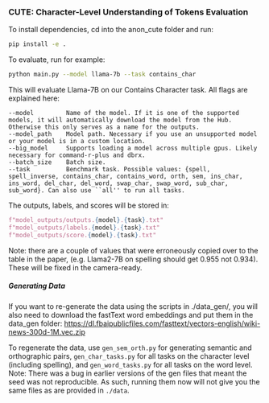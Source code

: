 <!-- README.md -->
### CUTE: Character-Level Understanding of Tokens Evaluation

To install dependencies, cd into the anon_cute folder and run:
```bash
pip install -e .
```

To evaluate, run for example:
```bash
python main.py --model llama-7b --task contains_char
```


This will evaluate Llama-7B on our Contains Character task. All flags are explained here:
```
--model         Name of the model. If it is one of the supported models, it will automatically download the model from the Hub. Otherwise this only serves as a name for the outputs.
--model_path    Model path. Necessary if you use an unsupported model or your model is in a custom location.
--big_model     Supports loading a model across multiple gpus. Likely necessary for command-r-plus and dbrx.
--batch_size    Batch size.
--task          Benchmark task. Possible values: {spell, spell_inverse, contains_char, contains_word, orth, sem, ins_char, ins_word, del_char, del_word, swap_char, swap_word, sub_char, sub_word}. Can also use ``all'' to run all tasks.
```

The outputs, labels, and scores will be stored in:
```python
f"model_outputs/outputs.{model}.{task}.txt"
f"model_outputs/labels.{model}.{task}.txt"
f"model_outputs/score.{model}.{task}.txt"
```

Note: there are a couple of values that were erroneously copied over to the table in the paper, (e.g. Llama2-7B on spelling should get 0.955 not 0.934). These will be fixed in the camera-ready.


##### Generating Data

If you want to re-generate the data using the scripts in ./data_gen/, you will also need to download the fastText word embeddings and put them in the data_gen folder:
https://dl.fbaipublicfiles.com/fasttext/vectors-english/wiki-news-300d-1M.vec.zip

To regenerate the data, use `gen_sem_orth.py` for generating semantic and orthographic pairs, `gen_char_tasks.py` for all tasks on the character level (including spelling), and `gen_word_tasks.py` for all tasks on the word level. 
Note: There was a bug in earlier versions of the gen files that meant the seed was not reproducible. As such, running them now will not give you the same files as are provided in `./data`. 
